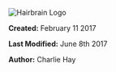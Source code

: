 ![Hairbrain Logo](http://www.hairbrain.ca/app/img/hairbrain.svg "Hairbrain")

**Created:** February 11 2017

**Last Modified:** June 8th 2017

**Author:** Charlie Hay
